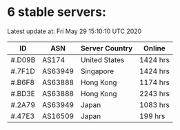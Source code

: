 # 6 stable servers:

Latest update at: Fri May 29 15:10:10 UTC 2020

| ID | ASN | Server Country | Online |
| -- | --- | -------------- | ------ |
| #.D09B | AS174 | United States | 1424 hrs |
| #.7F1D | AS63949 | Singapore | 1424 hrs |
| #.B6F8 | AS63888 | Hong Kong | 1174 hrs |
| #.BD3E | AS63888 | Hong Kong | 2243 hrs |
| #.2A79 | AS63949 | Japan | 1083 hrs |
| #.47E3 | AS16509 | Japan | 199 hrs |

